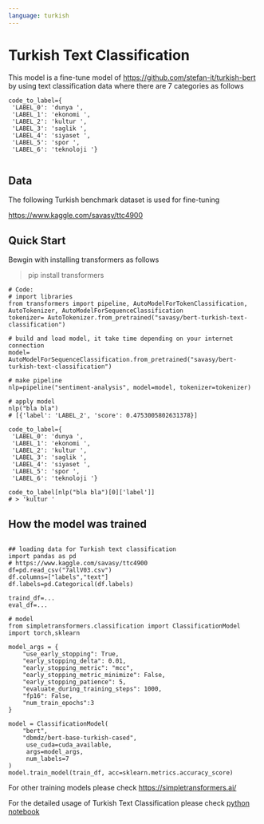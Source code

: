 ```yaml
---
language: turkish
---
```


# Turkish Text Classification

This model is a fine-tune model of https://github.com/stefan-it/turkish-bert by using text classification data where there are 7 categories as follows

```
code_to_label={
 'LABEL_0': 'dunya ',
 'LABEL_1': 'ekonomi ',
 'LABEL_2': 'kultur ',
 'LABEL_3': 'saglik ',
 'LABEL_4': 'siyaset ',
 'LABEL_5': 'spor ',
 'LABEL_6': 'teknoloji '}
 
 ```


## Data 
The following Turkish benchmark dataset is used for fine-tuning

https://www.kaggle.com/savasy/ttc4900

## Quick Start

Bewgin with installing transformers as follows
> pip install transformers

```
# Code:
# import libraries
from transformers import pipeline, AutoModelForTokenClassification, AutoTokenizer, AutoModelForSequenceClassification
tokenizer= AutoTokenizer.from_pretrained("savasy/bert-turkish-text-classification")

# build and load model, it take time depending on your internet connection
model= AutoModelForSequenceClassification.from_pretrained("savasy/bert-turkish-text-classification")

# make pipeline
nlp=pipeline("sentiment-analysis", model=model, tokenizer=tokenizer)

# apply model
nlp("bla bla")
# [{'label': 'LABEL_2', 'score': 0.4753005802631378}]

code_to_label={
 'LABEL_0': 'dunya ',
 'LABEL_1': 'ekonomi ',
 'LABEL_2': 'kultur ',
 'LABEL_3': 'saglik ',
 'LABEL_4': 'siyaset ',
 'LABEL_5': 'spor ',
 'LABEL_6': 'teknoloji '}
 
code_to_label[nlp("bla bla")[0]['label']]
# > 'kultur '
```

## How the model was trained

```

## loading data for Turkish text classification
import pandas as pd
# https://www.kaggle.com/savasy/ttc4900
df=pd.read_csv("7allV03.csv")
df.columns=["labels","text"]
df.labels=pd.Categorical(df.labels)

traind_df=...
eval_df=...

# model
from simpletransformers.classification import ClassificationModel
import torch,sklearn

model_args = {
    "use_early_stopping": True,
    "early_stopping_delta": 0.01,
    "early_stopping_metric": "mcc",
    "early_stopping_metric_minimize": False,
    "early_stopping_patience": 5,
    "evaluate_during_training_steps": 1000,
    "fp16": False,
    "num_train_epochs":3
}

model = ClassificationModel(
    "bert", 
    "dbmdz/bert-base-turkish-cased",
     use_cuda=cuda_available, 
     args=model_args, 
     num_labels=7
)
model.train_model(train_df, acc=sklearn.metrics.accuracy_score)
```
For other training models please check https://simpletransformers.ai/


For the detailed usage of Turkish Text Classification please check [python notebook](https://github.com/savasy/TurkishTextClassification/blob/master/Bert_base_Text_Classification_for_Turkish.ipynb)
